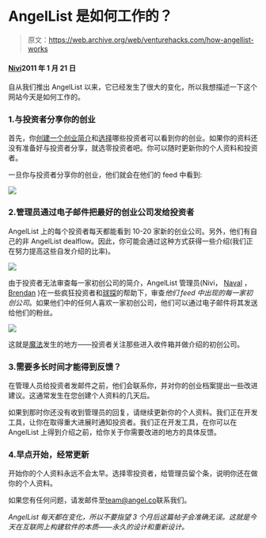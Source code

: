 # AngelList 是如何工作的？

> 原文：<https://web.archive.org/web/venturehacks.com/how-angellist-works>

#### [Nivi](/web/20221006042425/https://venturehacks.com/about)2011 年 1 月 21 日

自从我们推出 AngelList 以来，它已经发生了很大的变化，所以我想描述一下这个网站今天是如何工作的。

### 1.与投资者分享你的创业

首先，你[创建一个创业简介](https://web.archive.org/web/20221006042425/http://angel.co/intro)和[选择](/web/20221006042425/https://venturehacks.com/articles/angel-picker)哪些投资者可以看到你的创业。如果你的资料还没有准备好与投资者分享，就选零投资者吧。你可以随时更新你的个人资料和投资者。

一旦你与投资者分享你的创业，他们就会在他们的 feed 中看到:

![](img/ab4495d313acdb41bbb8a3496a128c5a.png)

### 2.管理员通过电子邮件把最好的创业公司发给投资者

AngelList 上的每个投资者每天都能看到 10-20 家新的创业公司。另外，他们有自己的非 AngelList dealflow。因此，你可能会通过这种方式获得一些介绍(我们正在努力提高这些自发介绍的比率)。

![](img/5d800740925fb5efaf4d07dec11f77f8.png)

由于投资者无法审查每一家初创公司的简介，AngelList 管理员(Nivi， [Naval](https://web.archive.org/web/20221006042425/http://angel.co/naval) ， [Brendan](https://web.archive.org/web/20221006042425/http://angel.co/brendan) )在一些疯狂投资者和[球探](https://web.archive.org/web/20221006042425/http://venturehacks.com/articles/scouts)的帮助下，审查*他们 feed 中出现的每一家初创公司*。如果他们中的任何人喜欢一家初创公司，他们可以通过电子邮件将其发送给他们的粉丝。

![](img/375b3ffd200f425d279a15d11da7f1f5.png)

这就是[魔法](https://web.archive.org/web/20221006042425/http://venturehacks.com/articles/why-angellist)发生的地方——投资者关注那些进入收件箱并做介绍的初创公司。

### 3.需要多长时间才能得到反馈？

在管理人员给投资者发邮件之前，他们会联系你，并对你的创业档案提出一些改进建议。这通常发生在您创建个人资料的几天后。

如果到那时你还没有收到管理员的回复，请继续更新你的个人资料。我们正在开发工具，让你在取得重大进展时通知投资者。我们正在开发工具，在你可以在 AngelList 上得到介绍之前，给你关于你需要改进的地方的具体反馈。

### 4.早点开始，经常更新

开始你的个人资料永远不会太早。选择零投资者，给管理员留个条，说明你还在做你的个人资料。

如果您有任何问题，请发邮件至[team@angel.co](https://web.archive.org/web/20221006042425/mailto:team@angel.co)联系我们。

*AngelList 每天都在变化，所以不要指望 3 个月后这篇帖子会准确无误。这就是今天在互联网上构建软件的本质——永久的设计和重新设计。*